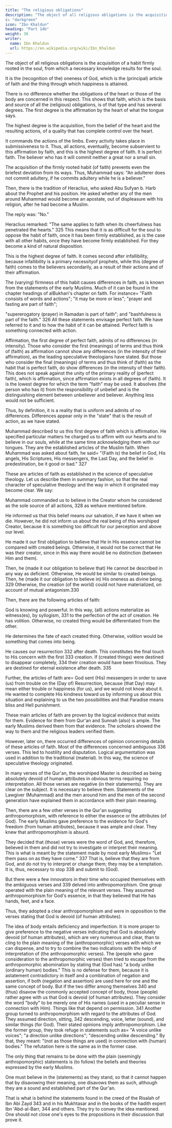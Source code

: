 ```yaml
---
title: "The religious obligations"
description: "The object of all religious obligations is the acquisition of a habit firmly rooted in the soul, from which a necessary knowledge results for the soul"
c: "darkgreen"
icon: "Ibn Khaldun"
heading: "Part 14b"
weight: 36
writer:
  name: Ibn Khaldun
  url: https://en.wikipedia.org/wiki/Ibn_Khaldun
---
```




The object of all religious obligations is the acquisition of a habit firmly rooted in the soul, from which a necessary knowledge results for the soul. 

It is the (recognition of the) oneness of God, which is the (principal) article of faith and the thing through which happiness is attained. 

There is no difference whether the obligations of the heart or those of the body are concerned in this respect. This shows that faith, which is the basis and source of all the (religious) obligations, is of that type and has several degrees. The first degree is the affirmation by the heart of what the tongue says. 

The highest degree is the acquisition, from the belief of the heart and the resulting actions, of a quality that
has complete control over the heart. 

It commands the actions of the limbs. Every activity takes place in submissiveness to it. Thus, all actions, eventually, become subservient to this affirmation by faith, and this is the highest degree of faith. It is perfect faith. The believer who has it will commit neither a great nor a small sin.

The acquisition of the firmly rooted habit (of faith) prevents even the briefest deviation from its ways. Thus, Muhammad says: "An adulterer does not commit adultery, if he commits adultery while he is a believer."

Then, there is the tradition of Heraclius, who asked Abu Sufyan b. Harb about the Prophet and his position. He asked whether any of the men around Muhammad would become an apostate, out of displeasure with his religion, after he
had become a Muslim.<!-- 324  -->

The reply was: "No." 

Heraclius remarked: "The same applies to faith when its cheerfulness has penetrated the hearts." 325 This means that it is as difficult for the soul to oppose the habit of faith, once it has been firmly established, as is the case with all other habits, once they have become firmly established. For they become a kind of natural disposition. 

This is the highest degree of faith. It comes second after infallibility, because infallibility is a primary necessityof prophets, while this (degree of faith) comes to the believers secondarily, as a result of their actions and of their affirmation. 

The (varying) firmness of this habit causes differences in faith, as is known from the statements of the early Muslims. Much of it can be found in the chapter headings of alBukhari's chapter on faith. For instance= "Faith consists of words and actions"; "it may be more or less"; "prayer and fasting are part of faith";

"supererogatory (prayer) in Ramadan is part of faith"; and "bashfulness is part of the faith." 326 All these statements envisage perfect faith. We have referred to it and to how the habit of it can be attained. Perfect faith is something connected with action. 

Affirmation, the first degree of perfect faith, admits of no differences (in intensity). Those who consider the first (meanings) of terms and thus think of (faith) as affirmation cannot show any differences (in the intensity of their affirmation), as the leading speculative theologians have stated. But those who consider the final (meanings) of terms and thus think of (faith) as the habit that is perfect faith, do show differences (in the intensity of their faith). This does not speak against the unity of the primary reality of (perfect faith), which is affirmation, since affirmation exists in all degrees of (faith). It is the lowest degree for which the term "faith" may be used. It absolves (the person who has it) from the responsibility of unbelief and is the distinguishing element between unbeliever and believer. Anything less would not be sufficient. 

Thus, by definition, it is a reality that is uniform and admits of no differences. Differences appear only in the "state" that is the result of action, as we have stated.

Muhammad described to us this first degree of faith which is affirmation. He specified particular matters he charged us to
affirm with our hearts and to believe in our souls, while at the same time acknowledging them with our tongues. They are the established articles of the Muslim faith. When Muhammad was asked about faith, he said= "(Faith is) the belief
in God, His angels, His Scriptures, His messengers, the Last Day, and the belief in predestination, be it good or bad." 327

These are articles of faith as established in the science of speculative theology. Let us describe them in summary fashion, so that the real character of speculative theology and the way in which it originated may become clear. We say:

Muhammad commanded us to believe in the Creator whom he considered as the sole source of all actions, 328 as wehave mentioned before. 

He informed us that this belief means our salvation, if we have it when we die. However, he did not inform us about the real being of this worshiped Creator, because it is something too difficult for our perception and above our level. 

He made it our first obligation to believe that He in His essence cannot be compared with created beings. Otherwise, it would not be correct that He was their creator, since in this way there would be no distinction (between Him and them).

Then, he (made it our obligation to believe that) He cannot be described in any way as deficient. Otherwise, He would be similar to created beings. Then, he (made it our obligation to believe in) His oneness as divine being. 329 Otherwise, the
creation (of the world) could not have materialized, on account of mutual antagonism.330 

Then, there are the following articles of faith:

God is knowing and powerful. In this way, (all) actions materialize as
witness(es), by syllogism, 331 to the perfection of the act of creation.
He has volition. Otherwise, no created thing would be differentiated from the
other.

He determines the fate of each created thing. Otherwise, volition would be something that comes into being.

He causes our resurrection 332 after death. This constitutes the final touch to His concern with the first 333 creation. If (created things) were destined to disappear completely, 334 their creation would have been frivolous. They are destined for eternal existence after death. 335

Further, the articles of faith are= God sent (His) messengers in order to save (us)
from trouble on the (Day of) Resurrection, because (that Day) may mean either
trouble or happiness (for us), and we would not know about it. He wanted to
complete His kindness toward us by informing us about this situation and explaining
to us the two possibilities and that Paradise means bliss and Hell punishment.

These main articles of faith are proven by the logical evidence that exists for them. Evidence for them from Qur'an and Sunnah (also) is ample. The early Muslims derived them from that evidence. The scholars showed the way to them and the religious leaders verified them. 

However, later on, there occurred differences of opinion concerning details of these articles of faith. Most of the differences concerned ambiguous 336 verses. This led to hostility and disputation. Logical argumentation was used in addition to the traditional (material). In this way, the science of speculative theology originated.


In many verses of the Qur'an, the worshiped Master is described as being absolutely devoid of human attributes in obvious terms requiring no interpretation. All those verses are negative (in their statements). They are clear on the subject. It is necessary to believe them. Statements of the Lawgiver (Muhammad) and the men around him and the men of the second generation have explained them in accordance with their plain meaning.

Then, there are a few other verses in the Qur'an suggesting anthropomorphism, with reference to either the essence or the attributes (of God). The early Muslims gave preference to the evidence for God's freedom (from human attributes), because it was ample and clear. They knew that anthropomorphism is absurd. 

They decided that (those) verses were the word of God, and, therefore, believed in them and did not try to investigate or interpret their meaning. This is what is meant by the statement made by most early Muslims= "Let them pass on as
they have come." 337 That is, believe that they are from God, and do not try to interpret or change them; they may be a temptation. It is, thus, necessary to stop 338 and submit to (God).

But there were a few innovators in their time who occupied themselves with the ambiguous verses and 339 delved into anthropomorphism. One group operated with the plain meaning of the relevant verses. They assumed anthropomorphism for
God's essence, in that they believed that He has hands, feet, and a face. 

Thus, they adopted a clear anthropomorphism and were in opposition to the verses stating that
God is devoid (of human attributes).

The idea of body entails deficiency and imperfection. It is more proper to
give preference to the negative verses indicating that God is absolutely devoid (of
human attributes), which are very numerous and clear, than to cling to the plain
meaning of the (anthropomorphic) verses with which we can dispense, and to try to
combine the two indications with the help of interpretation of (the anthropomorphic
verses). The (people who gave consideration to the anthropomorphic verses) then
tried to escape from the anthropomorphic abomination by stating that (God has) "a
body unlike (ordinary human) bodies." This is no defense for them, because it is astatement contradictory in itself and a combination of negation and assertion, if both
(negation and assertion) are used here for one and the same concept of body. But if
the two differ among themselves 340 and (thus) disavow the commonly accepted
concept of body, those (people) rather agree with us that God is devoid (of human
attributes). They consider the word "body" to be merely one of His names (used in a
peculiar sense in connection with Him). Things like that depend on permission. 341
Another group turned to anthropomorphism with regard to the attributes of
God. They assumed direction, sitting, 342 descending, voice, letter (sound), and
similar things (for God). Their stated opinions imply anthropomorphism. Like the
former group, they took refuge in statements such as= "A voice unlike voices"; "a
direction unlike directions"; "descending unlike descending." By that, they meant:
"(not as those things are used) in connection with (human) bodies." The refutation
here is the same as in the former case.

The only thing that remains to be done with the plain (seemingly anthropomorphic) statements is (to follow) the beliefs and theories expressed by the early Muslims. 

One must believe in the (statements) as they stand, so that it cannot happen that by disavowing their meaning, one disavows them as such, although they are a sound and established part of the Qur'an.

That is what is behind the statements found in the creed of the Risalah of Ibn Abi Zayd 343 and in his Mukhtasar and in the books of the hadith expert Ibn 'Abd-al-Barr, 344 and others. They try to convey the idea mentioned. One should not close
one's eyes to the propositions in their discussion that prove it.

